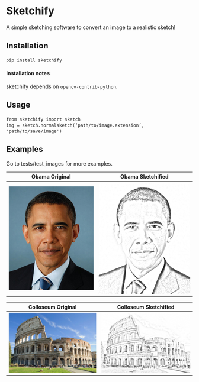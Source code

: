 # Sketchify

A simple sketching software to convert an image to a realistic sketch!

Installation
------------
    pip install sketchify

#### Installation notes
sketchify depends on `opencv-contrib-python`.

## Usage

    from sketchify import sketch
    img = sketch.normalsketch(‘path/to/image.extension’, 'path/to/save/image')

## Examples
Go to tests/test_images for more examples.

Obama Original|Obama Sketchified
:-------------------------------------------------------:|:--------------------------------------------------------------:
![Obama Original](tests/test_images/original/image1.jpg) |  ![Obama Sketchified](tests/test_images/sketchified/image1.png)

Colloseum Original|Colloseum Sketchified
:-----------------------------------------------------------:|:------------------------------------------------------------------:
![Colloseum Original](tests/test_images/original/image2.jpg)| ![Colloseum SKetchified](tests/test_images/sketchified/image2.png)